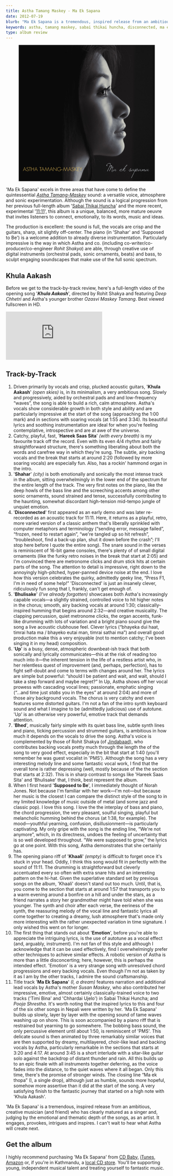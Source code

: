 ```yaml
---
title: Astha Tamang Maskey - Ma Ek Sapana
date: 2012-07-19
blurb: "Ma Ek Sapana is a tremendous, inspired release from an ambitious, creative musician (and friend) who has clearly matured as a singer and an artist."
keywords: astha, tamang maskey, sabai thikai huncha, disconnected, ma ek sapana
type: album review
---
```

<figure>
  <img src="../img/astha-tamang-maskey_ma-ek-sapana.jpg" alt="Ma Ek Sapana album cover" class="review-album-cover" />
  <figcaption></figcaastption>
</figure>

'Ma Ek Sapana' excels in three areas that have come to define the quintessential *[Astha Tamang-Maskey](http://asthamusic.com)* sound: a versatile voice, atmosphere and sonic experimentation. Although the sound is a logical progression from her previous full-length album '[Sabai Thikai Huncha](http://www.cdbaby.com/cd/asthatamangmaskey)' and the more recent, experimental '[11:11](http://www.cdbaby.com/cd/asthatamangmaskey2)', this album is a unique, balanced, more mature oeuvre that invites listeners to connect, emotionally, to its words, music and ideas.

The production is excellent: the sound is full, the vocals are crisp and the guitars, sharp, sit slightly off-center. The piano (in 'Shahar' and 'Supposed to Be') is a welcome addition to already diverse instrumentation. Particularly impressive is the way in which Astha and co. (including co-writer/co-producer/co-engineer _Rohit Shakya_) are able, through creative use of digital instruments (orchestral pads, sonic ornaments, beats) and bass, to sculpt engaging soundscapes that make use of the full sonic spectrum.

## Khula Aakash

Before we get to the track-by-track review, here's a full-length video of the opening song '_**Khula Aakash**_', directed by Rohit Shakya and featuring _Deep Chhetri_ and Astha's younger brother _Ozasvi Maskey Tamang_. Best viewed fullscreen in HD.

<div class="video-embed">
  <iframe src="https://www.youtube.com/embed/ayw4RIn81CM"
  frameborder="0" allowfullscreen class="video"></iframe>
</div>

## Track-by-Track

1.  Driven primarily by vocals and crisp, plucked acoustic guitars, '**Khula Aakash**' _(open skies)_ is, in its minimalism, a very ambitious song. Slowly and progressively, aided by orchestral pads and and low-frequency “waves”, the song is able to build a rich, calm atmosphere. Astha's vocals show considerable growth in both style and ability and are particularly impressive at the start of the song (approaching the 1:00 mark) and in sections with soaring vocals (at 1:55 and 3:34). Its beautiful lyrics and soothing instrumentation are ideal for when you're feeling contemplative, introspective and are at awe of the universe.
2.  Catchy, playful, fast, '**Hareek Saas Sita**' _(with every breath)_ is my favourite track off the record. Even with its even 4/4 rhythm and fairly straightforward structure, there's something liberating about both the words and carefree way in which they're sung. The subtle, airy backing vocals and the break that starts at around 2:20 (followed by more soaring vocals) are especially fun. Also, has a rockin' hammond organ in the intro.
3.  '**Shahar**' _(city)_ is both emotionally and sonically the most intense track in the album, sitting overwhelmingly in the lower end of the spectrum for the entire length of the track. The very first notes on the piano, like the deep howls of the bass line and the screeching accents among other sonic ornaments, sound strained and tense, successfully contributing to the haunting, somewhat discordant high-tension mid-tempo jungle of unquiet emotion.
4.  '**Disconnected**' first appeared as an early demo and was later re-recorded as an acoustic track for 11:11\. Here, it returns as a playful, retro, more varied version of a classic anthem that's liberally sprinkled with computer metaphors and terminology (“sending error, message failed”, “frozen, need to restart again”, “we're tangled up so hit refresh”, “troubleshoot, find a back-up plan, shut it down before the crash”; I'll stop here before I quote the entire song). The snare sound in the verses is reminiscent of 16-bit game consoles, there's plenty of of small digital ornaments (like the funky retro noises in the break that start at 2:05) and I'm convinced there are metronome clicks and drum stick hits at certain parts of the song. The attention to detail is impressive, right down to the annoyingly high-pitched, hyper-panned device noise at the end. I love how this version celebrates the quirky, admittedly geeky line, “Press F1, I'm in need of some help!” 'Disconnected' is just an insanely clever, ridiculously fun song that I, frankly, can't get enough of.
5.  '**Bhulisake**' _(I've already forgotten)_ showcases both Astha's increasingly capable vocals—a slightly strained, controlled voice to hit higher notes in the chorus; smooth, airy backing vocals at around 1:30; classically-inspired humming that begins around 2:32—and creative musicality. The clapping percussion, quiet metronome clicks, the organ accents, funk-like drumming with lots of variation and a bright piano sound give the song a live acoustic clubhouse feel. Clever lyrics (“bhayeka dui haat, timrai hata ma / bhayeko eutai man, timrai sathai ma”) and overall good production make this a very enjoyable (not to mention catchy; I've been singing it in my head) composition.
6.  '**Up**' is a busy, dense, atmospheric downbeat-ish track that both sonically and lyrically communicates—this at the risk of reading too much into it—the inherent tension in the life of a restless artist who, in her relentless quest of improvement (and, perhaps, perfection), has to fight self-doubt and come to terms with changes around her. The lyrics are simple but powerful: “should I be patient and wait, and wait, should I take a step forward and maybe regret?” In Up, Astha shows off her vocal prowess with cascading vocal lines; passionate, emphatic singing (“...and time just _stabs_ you in the eyes” at around 2:04) and more of those airy background vocals. The chorus is very catchy and even features some distorted guitars. I'm not a fan of the intro synth keyboard sound and what I imagine to be (admittedly judicious) use of autotune. 'Up' is an otherwise very powerful, emotive track that demands attention.
7.  '**Bhed**', musically fairly simple with its quiet bass line, subtle synth lines and piano, ticking percussion and strummed guitars, is ambitious in how much it depends on the vocals to drive the song. Astha's voice is complemented by those of Rohit Shakya (of [Jindabaad](#)), who contributes backing vocals pretty much through the length the of the song to very good effect, especially in the bit that start at 1:40 (you'll remember he was guest vocalist in 'PMS'). Although the song has a very interesting melody line and some fantastic vocal work, I find that the overall tone is rather depressing (well, mostly because of the the section that starts at 2:32). This is in sharp contrast to songs like 'Hareek Saas Sita' and 'Bhulisake' that, I think, best represent the album.
8.  When I first heard '**Supposed to Be**', I immediately thought of Norah Jones. Not because I'm familiar with her work—I'm not—but because her music is the closest I can compare the distinct style of the song to in my limited knowledge of music outside of metal (and some jazz and classic pop). I love this song. I love the the interplay of bass and piano, the chord progression, the very pleasant, soulful singing, playful but melancholic humming behind the chorus (at 1:38, for example). The mood—youthful yearning, confusion, disillusionment—is particularly captivating. My only gripe with the song is the ending line, “We're not anymore”, which, in its directness, undoes the feeling of uncertainty that is so well developed throughout. “We were supposed to grow,” the lyrics go at one point. With this song, Astha demonstrates that she certainly has.
9.  The opening piano riff of '**Khaali**' _(empty)_ is difficult to forget once it's stuck in your head. Oddly, I think this song would fit in perfectly with the sound of 11:11\. The drumming is straightforward but cleverly accentuated every so often with extra snare hits and an interesting pattern on the hi-hat. Given the superlative standard set by previous songs on the album, 'Khaali' doesn't stand out too much. Until, that is, you come to the section that starts at around 1:57 that transports you to a warm evening around a bonfire on a hill and under the stars, as a friend narrates a story her grandmother might have told when she was younger. The synth and choir after each verse, the eeriness of the synth, the reassuring melody of the vocal line and fantastic lyrics all come together to creating a dreamy, lush atmosphere that's made only more interesting with the rather unexpected variation in time signature. I only wished this went on for longer.
10.  The first thing that stands out about '**Emotion**', before you're able to appreciate the intriguing lyrics, is the use of autotune as a vocal effect (and, arguably, instrument). I'm not fan of this style and although I acknowledge that it can be used effectively, find I overwhelmingly prefer other techniques to achieve similar effects. A robotic version of Astha is more than a little disconcerting; here, however, this is perhaps the intended effect. 'Emotion' is a very strange song with unresolved chord progressions and eery backing vocals. Even though I'm not as taken by it as I am by the other tracks, I admire the sound craftsmanship.
11.  Title track '**Ma Ek Sapana**' _(I, a dream)_ features narration and additional lead vocals by Astha's mother _Susan Maskey_, who also contributed her impressive, emotive, almost certainly classically-trained voice to two tracks ('Timi Bina' and 'Chhardai Ujelo') in Sabai Thikai Huncha; and _Pooja Shrestha_. It's worth noting that the inspired lyrics to this and four of the six other songs in Nepali were written by her. 'Ma Ek Sapana' builds up slowly, layer by layer with the opening sound of tame waves washing up on shore. This is soon accompanied by a piano riff that is restrained but yearning to go somewhere. The bobbing bass sound, the only percussive element until about 1:50, is reminiscent of 'PMS'. This delicate sound is then animated by three remarkably similar voices that are then supported by dreamy, multilayered, choir-like lead and backing vocals by Astha, particularly remarkable in the sections that starts at 3:20 and 4:17\. At around 3:45 is a short interlude with a sitar-like guitar solo against the backdrop of distant thunder and rain. All this builds up to an epic finale with all instruments together deferring, as the voice fades into the distance, to the quiet waves where it all began. Only this time, there's the promise of stronger winds. The closing line “Ma ek thopa” (I, a single drop), although just as humble, sounds more hopeful, somehow more assertive than it did at the start of the song. A very satisfying finish to the fantastic journey that started on a high note with 'Khula Aakash'.

'Ma Ek Sapana' is a tremendous, inspired release from an ambitious, creative musician (and friend) who has clearly matured as a singer and, judging by the emotional and thematic depth of the songs, as an artist. It engages, provokes, intrigues and inspires. I can't wait to hear what Astha will create next.

## Get the album

I highly recommend purchasing 'Ma Ek Sapana' from [CD Baby](http://www.cdbaby.com/cd/asthatamangmaskey5), [iTunes](http://itunes.apple.com/us/artist/astha-tamang-maskey/id336855413), [Amazon](http://amzn.com/B00897S8OG) or, if you're in Kathmandu, a [local CD store](https://www.facebook.com/notes/astha-tamang-maskey/list-of-stores-that-have-my-albums/10150873913287522). You'll be supporting young, independent musical talent and treating yourself to fantastic music.
